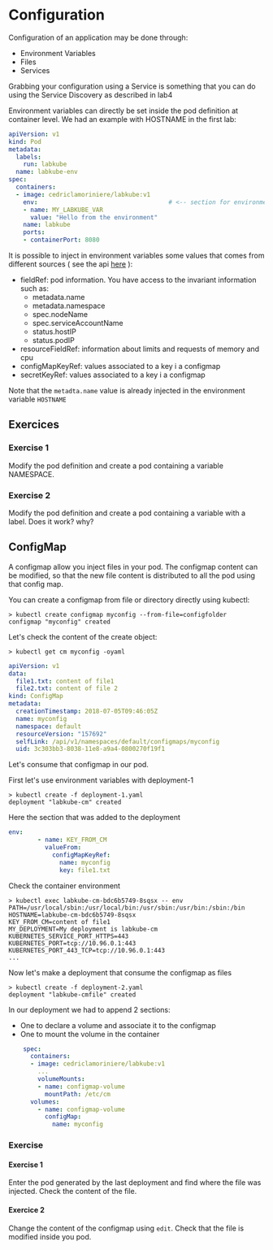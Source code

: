 # Configuration

Configuration of an application may be done through:

- Environment Variables
- Files
- Services

Grabbing your configuration using a Service is something that you can do using the Service Discovery as described in lab4

Environment variables can directly be set inside the pod definition at container level. We had an example with HOSTNAME in the first lab:

```yaml
apiVersion: v1
kind: Pod
metadata:
  labels:
    run: labkube
  name: labkube-env
spec:
  containers:
  - image: cedriclamoriniere/labkube:v1
    env:                                    # <-- section for environment variables
    - name: MY_LABKUBE_VAR
      value: "Hello from the environment"
    name: labkube
    ports:
    - containerPort: 8080
```

It is possible to inject in environment variables some values that comes from different sources ( see the api [here](https://kubernetes.io/docs/reference/generated/kubernetes-api/v1.11/#envvarsource-v1-core) ):

- fieldRef: pod information. You have access to the invariant information such as:
  - metadata.name
  - metadata.namespace
  - spec.nodeName
  - spec.serviceAccountName
  - status.hostIP
  - status.podIP
- resourceFieldRef: information about limits and requests of memory and cpu
- configMapKeyRef: values associated to a key i a configmap
- secretKeyRef: values associated to a key i a configmap

Note that the `metadta.name` value is already injected in the environment variable `HOSTNAME`

## Exercices

### Exercise 1

Modify the pod definition and create a pod containing a variable NAMESPACE.

### Exercise 2

Modify the pod definition and create a pod containing a variable with a label. Does it work? why?

## ConfigMap

A configmap allow you inject files in your pod. The configmap content can be modified, so that the new file content is distributed to all the pod using that config map.

You can create a configmap from file or directory directly using kubectl:

```console
> kubectl create configmap myconfig --from-file=configfolder
configmap "myconfig" created
```

Let's check the content of the create object:

```console
> kubectl get cm myconfig -oyaml
```

```yaml
apiVersion: v1
data:
  file1.txt: content of file1
  file2.txt: content of file 2
kind: ConfigMap
metadata:
  creationTimestamp: 2018-07-05T09:46:05Z
  name: myconfig
  namespace: default
  resourceVersion: "157692"
  selfLink: /api/v1/namespaces/default/configmaps/myconfig
  uid: 3c303bb3-8038-11e8-a9a4-0800270f19f1
```

Let's consume that configmap in our pod. 

First let's use environment variables with deployment-1

```console
> kubectl create -f deployment-1.yaml
deployment "labkube-cm" created
```

Here the section that was added to the deployment

```yaml
env:
        - name: KEY_FROM_CM
          valueFrom:
            configMapKeyRef:
              name: myconfig
              key: file1.txt
```

Check the container environment

```console
> kubectl exec labkube-cm-bdc6b5749-8sqsx -- env
PATH=/usr/local/sbin:/usr/local/bin:/usr/sbin:/usr/bin:/sbin:/bin
HOSTNAME=labkube-cm-bdc6b5749-8sqsx
KEY_FROM_CM=content of file1
MY_DEPLOYMENT=My deployment is labkube-cm
KUBERNETES_SERVICE_PORT_HTTPS=443
KUBERNETES_PORT=tcp://10.96.0.1:443
KUBERNETES_PORT_443_TCP=tcp://10.96.0.1:443
...
```

Now let's make a deployment that consume the configmap as files

```console
> kubectl create -f deployment-2.yaml 
deployment "labkube-cmfile" created
```

In our deployment we had to append 2 sections:

- One to declare a volume and associate it to the configmap
- One to mount the volume in the container

```yaml
    spec:
      containers:
      - image: cedriclamoriniere/labkube:v1
        ...
        volumeMounts:
        - name: configmap-volume
          mountPath: /etc/cm
      volumes:
        - name: configmap-volume
          configMap:
            name: myconfig
```

### Exercise

#### Exercise 1

Enter the pod generated by the last deployment and find where the file was injected. Check the content of the file.

#### Exercice 2

Change the content of the configmap using `edit`. Check that the file is modified inside you pod.